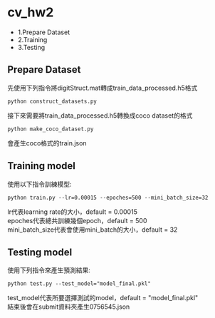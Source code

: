 ﻿# cv_hw2

* 1.Prepare Dataset
* 2.Training
* 3.Testing

## Prepare Dataset
先使用下列指令將digitStruct.mat轉成train_data_processed.h5格式
```
python construct_datasets.py
```
接下來需要將train_data_processed.h5轉換成coco dataset的格式
```
python make_coco_dataset.py
```
會產生coco格式的train.json

## Training model
使用以下指令訓練模型:
```
python train.py --lr=0.00015 --epoches=500 --mini_batch_size=32
```
lr代表learning rate的大小，default = 0.00015</br>
epoches代表總共訓練幾個epoch，default = 500</br>
mini_batch_size代表會使用mini_batch的大小，default = 32</br>

## Testing model
使用下列指令來產生預測結果:
```
python test.py --test_model="model_final.pkl"
```
test_model代表所要選擇測試的model，default = "model_final.pkl"</br>
結束後會在submit資料夾產生0756545.json
